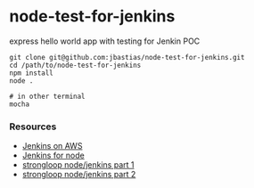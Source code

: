 # node-test-for-jenkins
express hello world app with testing for Jenkin POC

```
git clone git@github.com:jbastias/node-test-for-jenkins.git
cd /path/to/node-test-for-jenkins
npm install
node .

# in other terminal
mocha

```

### Resources

- [Jenkins on AWS](https://www.youtube.com/watch?v=zEQUuo5nWbo)
- [Jenkins for node](https://codeforgeek.com/2016/04/continuous-integration-deployment-jenkins-node-js/)
- [strongloop node/jenkins part 1](https://strongloop.com/strongblog/roll-your-own-node-js-ci-server-with-jenkins-part-1/)
- [strongloop node/jenkins part 2](https://strongloop.com/strongblog/roll-your-own-node-js-ci-server-with-jenkins-part-2/)
